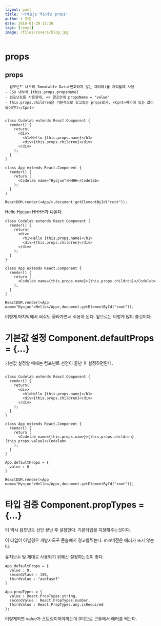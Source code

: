 ```yaml
---
layout: post
title: '리액트js 핵심개념 props'
author : 효준
date: 2018-01-29 15:30
tags: [react]
image: /files/covers/blog.jpg
---
```


# props

## props

    - 컴포넌트 내부의 Immutable Data(변화하지 않는 데이터)를 처리할때 사용
    - JSX 내부에 {this.props.propsName}
    - 컴포넌트를 사용할때, <> 괄호안에 propsName = "value"
    - this.props.children은 기본적으로 갖고있는 props로서, <Cpnt>여기에 있는 값이 들어간다</Cpnt>


```

class Codelab extends React.Component {
  render() {
    return(
      <div>
        <h1>Hello {this.props.name}</h1>
        <div>{this.props.children}</div>
      </div>
    );
  }
}

class App extends React.Component {
  render() {
    return (
      <Codelab name="Hyojun">HHHH</Codelab>
    );
  }
}
 
ReactDOM.render(<App/>,document.getElementById("root"));

```

Hello Hyojun
HHHH가 나온다.

```
class Codelab extends React.Component {
  render() {
    return(
      <div>
        <h1>Hello {this.props.name}</h1>
        <div>{this.props.children}</div>
      </div>
    );
  }
}

class App extends React.Component {
  render() {
    return (
      <Codelab name={this.props.name}>{this.props.children}</Codelab>
    );
  }
}
 
ReactDOM.render(<App name="Hyojun">Hello</App>,document.getElementById("root"));
```

이렇게 마지막에서 써줘도 올라가면서 적용이 된다. 앞으로는 이렇게 많이 쓸것이다.

# 기본값 설정 Component.defaultProps = {...}

기본값 설정할 때에는 컴포넌트 선언이 끝난 후 설정하면된다.


```

class Codelab extends React.Component {
  render() {
    return(
      <div>
        <h1>Hello {this.props.name}</h1>
        <div>{this.props.children}</div>
      </div>
    );
  }
}

class App extends React.Component {
  render() {
    return (
      <Codelab name={this.props.name}>{this.props.children}{this.props.value}</Codelab>
    );
  }
}

App.defaultProps = {
  value : 0
}

ReactDOM.render(<App name="Hyojun">Hello</App>,document.getElementById("root"));

```


# 타입 검증 Component.propTypes = {...}

이 역시 컴포넌트 선언 끝난 후 설정한다. 기본타입을 지정해주는것이다.

이 타입이 아닐경우 개발자도구 콘솔에서 경고를찍는다.
min버전은 에러가 뜨지 않는다.

유지보수 및 제대로 사용되기 위해선 설정하는것이 좋다.

```
App.defaultProps = {
  value : 0,
  secondVlaue : 150,
  thirdValue : "asdfasdf"
}

App.propTypes = {
  value : React.PropTypes.string,
  secondValue : React.PropTypes.number,
  thirdValue : React.PropTypes.any.isRequired
};

```

이렇게되면 value가 스트링이어야하는데 0이므로 콘솔에서 에러를 찍는다.